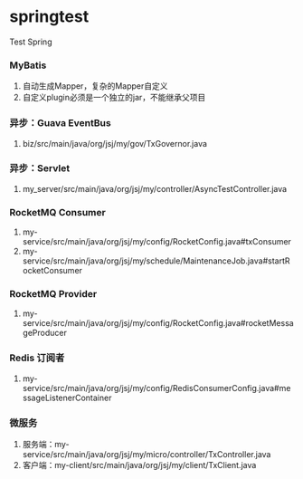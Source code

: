 # springtest
Test Spring


### MyBatis
1. 自动生成Mapper，复杂的Mapper自定义
2. 自定义plugin必须是一个独立的jar，不能继承父项目

### 异步：Guava EventBus
1. biz/src/main/java/org/jsj/my/gov/TxGovernor.java

### 异步：Servlet
1. my_server/src/main/java/org/jsj/my/controller/AsyncTestController.java

### RocketMQ Consumer
1. my-service/src/main/java/org/jsj/my/config/RocketConfig.java#txConsumer
2. my-service/src/main/java/org/jsj/my/schedule/MaintenanceJob.java#startRocketConsumer

### RocketMQ Provider
1. my-service/src/main/java/org/jsj/my/config/RocketConfig.java#rocketMessageProducer

### Redis 订阅者
1. my-service/src/main/java/org/jsj/my/config/RedisConsumerConfig.java#messageListenerContainer

### 微服务
1. 服务端：my-service/src/main/java/org/jsj/my/micro/controller/TxController.java
2. 客户端：my-client/src/main/java/org/jsj/my/client/TxClient.java

